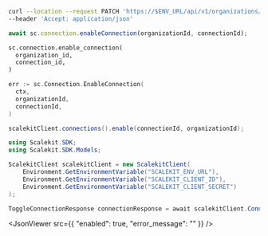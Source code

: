 <CodeWithHeader method="patch" endpoint="/api/v1/organizations/{organization_id}/connections/{id}:enable">
<Tabs groupId="tech-stack" querystring>
<TabItem value="curl" label="cURL">

```bash showLineNumbers
curl --location --request PATCH 'https://$ENV_URL/api/v1/organizations/{organization_id}/connections/{id}:enable' \
--header 'Accept: application/json'
```

</TabItem>
<TabItem value="nodejs" label="Node.js">

```js
await sc.connection.enableConnection(organizationId, connectionId);
```

</TabItem>
<TabItem value="py" label="Python">

```python
sc.connection.enable_connection(
  organization_id,
  connection_id,
)
```

</TabItem>
<TabItem value="golang" label="Go">

```go
err := sc.Connection.EnableConnection(
  ctx,
  organizationId,
  connectionId,
)
```

</TabItem>

<TabItem value="java" label="Java">

```java showLineNumbers
scalekitClient.connections().enable(connectionId, organizationId);
```

</TabItem>

<TabItem value="dotnet" label=".NET">

```csharp showLineNumbers
using Scalekit.SDK;
using Scalekit.SDK.Models;

ScalekitClient scalekitClient = new ScalekitClient(
    Environment.GetEnvironmentVariable("SCALEKIT_ENV_URL"),
    Environment.GetEnvironmentVariable("SCALEKIT_CLIENT_ID"),
    Environment.GetEnvironmentVariable("SCALEKIT_CLIENT_SECRET")
);

ToggleConnectionResponse connectionResponse = await scalekitClient.Connection.EnableConnection(organizationId, connectionId);
```

</TabItem>

</Tabs>
</CodeWithHeader>
<CodeWithHeader title="Response">

<JsonViewer src={{
  "enabled": true,
  "error_message": ""
}} />

</CodeWithHeader>
